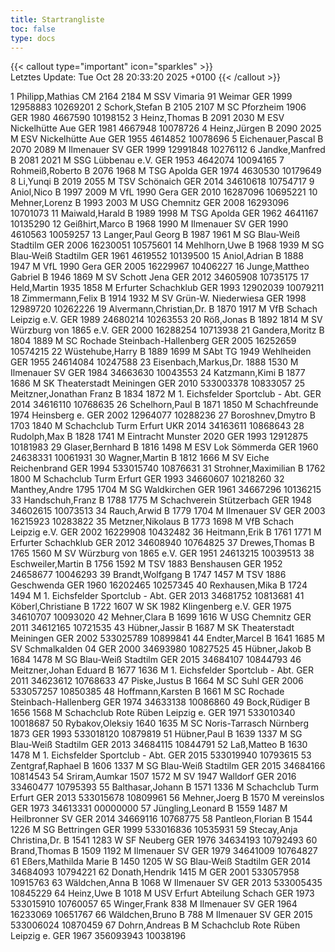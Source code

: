 ```yaml
---
title: Startrangliste
toc: false
type: docs
---
```


{{< callout type="important" icon="sparkles" >}}    
Letztes Update: Tue Oct 28 20:33:20 2025 +0100
{{< /callout >}}

<startrangliste>
1	Philipp,Mathias	CM	2164	2184	M	SSV Vimaria 91 Weimar	GER	1999	12958883	10269201
2	Schork,Stefan	B	2105	2107	M	SC Pforzheim 1906	GER	1980	4667590	10198152
3	Heinz,Thomas	B	2091	2030	M	ESV Nickelhütte Aue	GER	1981	4667948	10078726
4	Heinz,Jürgen	B	2090	2025	M	ESV Nickelhütte Aue	GER	1955	4614852	10078696
5	Eichenauer,Pascal	B	2070	2089	M	Ilmenauer SV	GER	1999	12991848	10276112
6	Jandke,Manfred	B	2081	2021	M	SSG Lübbenau e.V.	GER	1953	4642074	10094165
7	Rohmeiß,Roberto	B	2076	1968	M	TSG Apolda	GER	1974	4630530	10179649
8	Li,Yunqi	B	2019	2055	M	TSV Schönaich	GER	2014	34610618	10754717
9	Aniol,Nico	B	1997	2009	M	VfL 1990 Gera	GER	2010	16287096	10695221
10	Mehner,Lorenz	B	1993	2003	M	USG Chemnitz	GER	2008	16293096	10701073
11	Maiwald,Harald	B	1989	1998	M	TSG Apolda	GER	1962	4641167	10135290
12	Geißhirt,Marco	B	1968	1990	M	Ilmenauer SV	GER	1990	4610563	10059257
13	Langer,Paul Georg	B	1987	1961	M	SG Blau-Weiß Stadtilm	GER	2006	16230051	10575601
14	Mehlhorn,Uwe	B	1968	1939	M	SG Blau-Weiß Stadtilm	GER	1961	4619552	10139500
15	Aniol,Adrian	B	1888	1947	M	VfL 1990 Gera	GER	2005	16229967	10406227
16	Junge,Mattheo Gabriel	B	1946	1869	M	SV Schott Jena	GER	2012	34605908	10735175
17	Held,Martin		1935	1858	M	Erfurter Schachklub	GER	1993	12902039	10079211
18	Zimmermann,Felix	B	1914	1932	M	SV Grün-W. Niederwiesa	GER	1998	12989720	10262226
19	Alvermann,Christian,Dr.	B	1870	1917	M	VfB Schach Leipzig e.V.	GER	1989	24680214	10263553
20	Röß,Jonas	B	1892	1814	M	SV Würzburg von 1865 e.V.	GER	2000	16288254	10713938
21	Gandera,Moritz	B	1804	1889	M	SC Rochade Steinbach-Hallenberg	GER	2005	16252659	10574215
22	Wüstehube,Harry	B	1889	1699	M	SAbt TG 1949 Wehlheiden	GER	1955	24614084	10247588
23	Eisenbach,Markus,Dr.		1888	1530	M	Ilmenauer SV	GER	1984	34663630	10043553
24	Katzmann,Kimi	B	1877	1686	M	SK Theaterstadt Meiningen	GER	2010	533003378	10833057
25	Meitzner,Jonathan Franz	B	1834	1872	M	1. Eichsfelder Sportclub - Abt.	GER	2014	34616110	10768635
26	Schelhorn,Paul	B	1871	1850	M	Schachfreunde 1974 Heinsberg e.	GER	2002	12964077	10288236
27	Boroshnev,Dmytro	B	1703	1840	M	Schachclub Turm Erfurt	UKR	2014	34163611	10868643
28	Rudolph,Max	B	1828	1741	M	Eintracht Munster 2020	GER	1993	12912875	10181983
29	Glaser,Bernhard	B	1816	1498	M	ESV Lok Sömmerda	GER	1960	24638331	10061931
30	Wagner,Martin	B	1812	1666	M	SV Eiche Reichenbrand	GER	1994	533015740	10876631
31	Strohner,Maximilian	B	1762	1800	M	Schachclub Turm Erfurt	GER	1993	34660607	10218260
32	Manthey,Andre		1795	1704	M	SG Waldkirchen	GER	1961	34667296	10136215
33	Handschuh,Franz	B	1788	1775	M	Schachverein Stützerbach	GER	1948	34602615	10073513
34	Rauch,Arwid	B	1779	1704	M	Ilmenauer SV	GER	2003	16215923	10283822
35	Metzner,Nikolaus	B	1773	1698	M	VfB Schach Leipzig e.V.	GER	2002	16229908	10432482
36	Heitmann,Erik	B	1761	1771	M	Erfurter Schachklub	GER	2012	34608940	10764825
37	Drewes,Thomas	B	1765	1560	M	SV Würzburg von 1865 e.V.	GER	1951	24613215	10039513
38	Eschweiler,Martin	B	1756	1592	M	TSV 1883 Benshausen	GER	1952	24658677	10046293
39	Brandt,Wolfgang	B	1747	1457	M	TSV 1886 Geschwenda	GER	1960	16202465	10257345
40	Rexhausen,Mika	B	1724	1494	M	1. Eichsfelder Sportclub - Abt.	GER	2013	34681752	10813681
41	Köberl,Christiane	B	1722	1607	W	SK 1982 Klingenberg e.V.	GER	1975	34610707	10093020
42	Mehner,Clara	B	1699	1616	W	USG Chemnitz	GER	2011	34612165	10721535
43	Hübner,Jassir	B	1687		M	SK Theaterstadt Meiningen	GER	2002	533025789	10899841
44	Endter,Marcel	B	1641	1685	M	SV Schmalkalden 04	GER	2000	34693980	10827525
45	Hübner,Jakob	B	1684	1478	M	SG Blau-Weiß Stadtilm	GER	2015	34684107	10844793
46	Meitzner,Johan Eduard	B	1677	1636	M	1. Eichsfelder Sportclub - Abt.	GER	2011	34623612	10768633
47	Piske,Justus	B		1664	M	SC Suhl	GER	2006	533057257	10850385
48	Hoffmann,Karsten	B		1661	M	SC Rochade Steinbach-Hallenberg	GER	1974	34633138	10086860
49	Bock,Rüdiger	B	1656	1568	M	Schachclub Rote Rüben Leipzig e.	GER	1971	533010340	10018687
50	Rybakov,Oleksiy		1640	1635	M	SC Noris-Tarrasch Nürnberg 1873	GER	1993	533018120	10879819
51	Hübner,Paul	B	1639	1337	M	SG Blau-Weiß Stadtilm	GER	2013	34684115	10844791
52	Laß,Matteo	B	1630	1478	M	1. Eichsfelder Sportclub - Abt.	GER	2015	533019940	10793615
53	Zentgraf,Raphael	B	1606	1337	M	SG Blau-Weiß Stadtilm	GER	2015	34684166	10814543
54	Sriram,Aumkar		1507	1572	M	SV 1947 Walldorf	GER	2016	33460477	10795393
55	Balthasar,Johann	B	1571	1336	M	Schachclub Turm Erfurt	GER	2013	533015678	10809961
56	Mehner,Joerg	B	1570		M	vereinslos	GER	1973	34613331	00000000
57	Jüngling,Leonard	B	1559	1487	M	Heilbronner SV	GER	2014	34669116	10768775
58	Pantleon,Florian	B	1544	1226	M	SG Bettringen	GER	1999	533016836	10535931
59	Stecay,Anja Christina,Dr.	B	1541	1283	W	SF Neuberg	GER	1976	34634193	10792493
60	Brand,Thomas	B	1509	1192	M	Ilmenauer SV	GER	1979	34641009	10764827
61	Eßers,Mathilda Marie	B	1450	1205	W	SG Blau-Weiß Stadtilm	GER	2014	34684093	10794221
62	Donath,Hendrik			1415	M		GER	2001	533057958	10915763
63	Wäldchen,Anna	B		1068	W	Ilmenauer SV	GER	2013	533005435	10845229
64	Heinz,Uwe	B		1018	M	USV Erfurt Abteilung Schach	GER	1973	533015910	10760057
65	Winger,Frank			838	M	Ilmenauer SV	GER	1964	16233069	10651767
66	Wäldchen,Bruno	B		788	M	Ilmenauer SV	GER	2015	533006024	10870459
67	Dohrn,Andreas	B			M	Schachclub Rote Rüben Leipzig e.	GER	1967	356093943	10038196
</startrangliste>
